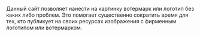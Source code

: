 Данный сайт позволяет нанести на картинку вотермарк или логотип без каких либо проблем. Это помогает существенно сократить время для тех, кто публикует на своих ресурсах изображения с фирменным логотипом или вотермарком.
